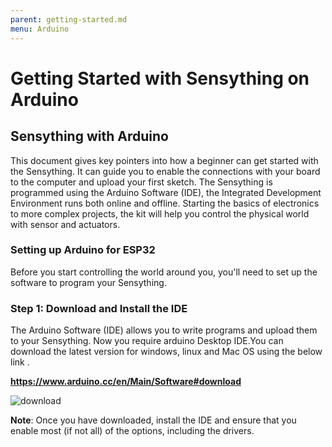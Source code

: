 ```yaml
---
parent: getting-started.md
menu: Arduino
---
```

# Getting Started with Sensything on Arduino

## Sensything with Arduino

This document gives key pointers into how a beginner can get started with the Sensything. It can guide you to enable the connections with your board to the computer and upload your first sketch. The Sensything is programmed using the Arduino Software (IDE), the Integrated Development Environment runs both online and offline. Starting the basics of electronics to more complex projects, the kit will help you control the physical world with sensor and actuators.

### Setting up Arduino for ESP32

Before you start controlling the world around you, you'll need to set up the software to program your Sensything.

### Step 1: Download and Install the IDE
The Arduino Software (IDE) allows you to write programs and upload them to your Sensything. Now you require arduino Desktop IDE.You can download the latest version for windows, linux and Mac OS using the below link .

**https://www.arduino.cc/en/Main/Software#download**

![download](images//download.jpeg)

**Note**: Once you have downloaded, install the IDE and ensure that you enable most (if not all) of the options, including the drivers.
